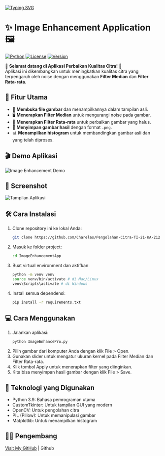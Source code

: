 
[![Typing SVG](https://readme-typing-svg.demolab.com?font=Fira+Code&weight=500&pause=1000&width=435&lines=Aplikasi+Perbaikan+Kualitas+Citra+)](https://git.io/typing-svg)

# ✨ Image Enhancement Application 🖼️

[![Python](https://img.shields.io/badge/Python-3.9-blue)](https://www.python.org/)
[![License](https://img.shields.io/badge/License-MIT-yellow.svg)](https://opensource.org/licenses/MIT)
[![Version](https://img.shields.io/badge/Version-1.0.0-green)](https://github.com/your-username/ImageEnhancementApp)

🎉 **Selamat datang di Aplikasi Perbaikan Kualitas Citra!** 🎉  
Aplikasi ini dikembangkan untuk meningkatkan kualitas citra yang terpengaruh oleh noise dengan menggunakan **Filter Median** dan **Filter Rata-rata**.

## 🚀 Fitur Utama
- 📂 **Membuka file gambar** dan menampilkannya dalam tampilan asli.
- 🖥️ **Menerapkan Filter Median** untuk mengurangi noise pada gambar.
- 🎨 **Menerapkan Filter Rata-rata** untuk perbaikan gambar yang halus.
- 💾 **Menyimpan gambar hasil** dengan format `.png`.
- 📊 **Menampilkan histogram** untuk membandingkan gambar asli dan yang telah diproses.

## 🎬 Demo Aplikasi
![Image Enhancement Demo](demo.gif)

## 📸 Screenshot
![Tampilan Aplikasi](./screenshots/app_screenshot.png)


## 🛠️ Cara Instalasi

1. Clone repository ini ke lokal Anda:
   ```bash
   git clone https://github.com/Charelas/Pengolahan-Citra-TI-21-KA-212310041.git
   
2. Masuk ke folder project:
   ```bash
   cd ImageEnhancementApp
   
3. Buat virtual environment dan aktifkan:
   ```bash
   python -m venv venv
   source venv/bin/activate # di Mac/Linux
   venv\Scripts\activate # di Windows
   
4. Install semua dependensi:
   ```bash
   pip install -r requirements.txt

## 💻 Cara Menggunakan 

1. Jalankan aplikasi:
   ```bash
   python ImageEnhancePro.py
   
2. Pilih gambar dari komputer Anda dengan klik File > Open.
3. Gunakan slider untuk mengatur ukuran kernel pada Filter Median dan Filter Rata-rata.
4. Klik tombol Apply untuk menerapkan filter yang diinginkan.
5. Kita bisa menyimpan hasil gambar dengan klik File > Save.

## 🔧 Teknologi yang Digunakan

* Python 3.9: Bahasa pemrograman utama
* CustomTkinter: Untuk tampilan GUI yang modern
* OpenCV: Untuk pengolahan citra
* PIL (Pillow): Untuk memanipulasi gambar
* Matplotlib: Untuk menampilkan histogram


## 👨‍💻 Pengembang
[Visit My GitHub](https://github.com/Charelas) | Github

